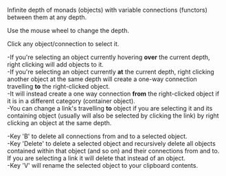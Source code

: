 Infinite depth of monads (objects) with variable connections (functors) between them at any depth.

Use the mouse wheel to change the depth.

Click any object/connection to select it.

-If you're selecting an object currently hovering **over** the current depth, right clicking will add objects to it.\
-If you're selecting an object currently **at** the current depth, right clicking another object at the same depth will create a one-way connection travelling **to** the right-clicked object.\
-It will instead create a one way connection **from** the right-clicked object if it is in a different category (container object).\
-You can change a link's travelling **to** object if you are selecting it and its containing object (usually will also be selected by clicking the link) by right clicking an object at the same depth.

-Key 'B' to delete all connections from and to a selected object.\
-Key 'Delete' to delete a selected object and recursively delete all objects contained within that object (and so on) and their connections from and to.\
If you are selecting a link it will delete that instead of an object.\
-Key 'V' will rename the selected object to your clipboard contents.
